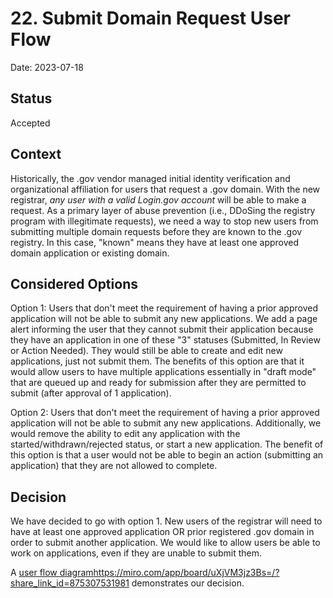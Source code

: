 # 22. Submit Domain Request User Flow

Date: 2023-07-18

## Status

Accepted

## Context

Historically, the .gov vendor managed initial identity verification and organizational affiliation for users that request a .gov domain. With the new registrar, _any user with a valid Login.gov account_ will be able to make a request. As a primary layer of abuse prevention (i.e., DDoSing the registry program with illegitimate requests), we need a way to stop new users from submitting multiple domain requests before they are known to the .gov registry. In this case, "known" means they have at least one approved domain application or existing domain.

## Considered Options

Option 1: Users that don't meet the requirement of having a prior approved application will not be able to submit any new applications. We add a page alert informing the user that they cannot submit their application because they have an application in one of these "3" statuses (Submitted, In Review or Action Needed). They would still be able to create and edit new applications, just not submit them. The benefits of this option are that it would allow users to have multiple applications essentially in "draft mode" that are queued up and ready for submission after they are permitted to submit (after approval of 1 application).

Option 2: Users that don't meet the requirement of having a prior approved application will not be able to submit any new applications. Additionally, we would remove the ability to edit any application with the started/withdrawn/rejected status, or start a new application. The benefit of this option is that a user would not be able to begin an action (submitting an application) that they are not allowed to complete.

## Decision

We have decided to go with option 1. New users of the registrar will need to have at least one approved application OR prior registered .gov domain in order to submit another application. We would like to allow users be able to work on applications, even if they are unable to submit them. 

A [user flow diagram](https://miro.com/app/board/uXjVM3jz3Bs=/?share_link_id=875307531981)https://miro.com/app/board/uXjVM3jz3Bs=/?share_link_id=875307531981 demonstrates our decision.

